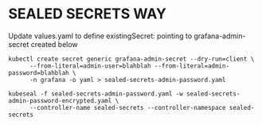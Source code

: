 # SEALED SECRETS WAY
Update values.yaml to define existingSecret: pointing to grafana-admin-secret created below

```
kubectl create secret generic grafana-admin-secret --dry-run=client \
      --from-literal=admin-user=blahblah --from-literal=admin-password=blahblah \
      -n grafana -o yaml > sealed-secrets-admin-password.yaml

kubeseal -f sealed-secrets-admin-password.yaml -w sealed-secrets-admin-password-encrypted.yaml \
      --controller-name sealed-secrets --controller-namespace sealed-secrets 
```

